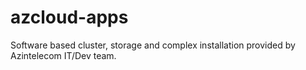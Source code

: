 # azcloud-apps

Software based cluster, storage and complex
installation provided by Azintelecom IT/Dev team.
